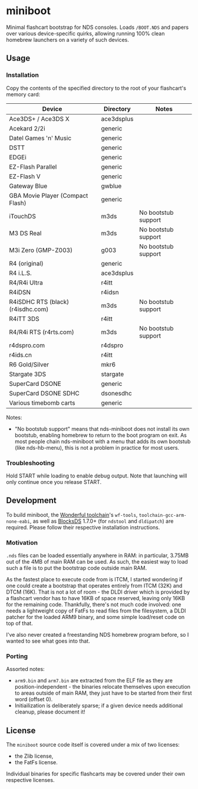 # miniboot

Minimal flashcart bootstrap for NDS consoles. Loads `/BOOT.NDS` and
papers over various device-specific quirks, allowing running 100%
clean homebrew launchers on a variety of such devices.

## Usage

### Installation

Copy the contents of the specified directory to the root of your
flashcart's memory card:

| Device | Directory | Notes |
| ------ | --------- | ----- |
| Ace3DS+ / Ace3DS X | ace3dsplus | |
| Acekard 2/2i | generic | |
| Datel Games 'n' Music | generic | |
| DSTT | generic | |
| EDGEi | generic | |
| EZ-Flash Parallel | generic | |
| EZ-Flash V | generic | |
| Gateway Blue | gwblue | |
| GBA Movie Player (Compact Flash) | generic | |
| iTouchDS | m3ds | No bootstub support |
| M3 DS Real | m3ds | No bootstub support |
| M3i Zero (GMP-Z003) | g003 | No bootstub support |
| R4 (original) | generic | |
| R4 i.L.S. | ace3dsplus | |
| R4/R4i Ultra | r4itt | |
| R4iDSN | r4idsn | |
| R4iSDHC RTS (black) (r4isdhc.com) | m3ds | No bootstub support |
| R4iTT 3DS | r4itt | |
| R4/R4i RTS (r4rts.com) | m3ds | No bootstub support |
| r4dspro.com | r4dspro | |
| r4ids.cn | r4itt | |
| R6 Gold/Silver | mkr6 | |
| Stargate 3DS | stargate | |
| SuperCard DSONE | generic | |
| SuperCard DSONE SDHC | dsonesdhc | |
| Various timebomb carts | generic | |

Notes:

- "No bootstub support" means that nds-miniboot does not install its own bootstub, enabling homebrew to return to the boot program on exit. As most people chain nds-miniboot with a menu that adds its own bootstub (like nds-hb-menu), this is not a problem in practice for most users.

### Troubleshooting

Hold START while loading to enable debug output. Note that launching
will only continue once you release START.

## Development

To build miniboot, the [Wonderful toolchain](https://wonderful.asie.pl/)'s
`wf-tools`, `toolchain-gcc-arm-none-eabi`, as well as [BlocksDS](https://blocksds.skylyrac.net/docs/setup/options/) 1.7.0+ (for
`ndstool` and `dldipatch`) are required. Please follow their respective installation instructions.

### Motivation

`.nds` files can be loaded essentially anywhere in RAM: in particular,
3.75MB out of the 4MB of main RAM can be used. As such, the easiest
way to load such a file is to put the bootstrap code outside main RAM.

As the fastest place to execute code from is ITCM, I started wondering
if one could create a bootstrap that operates entirely from ITCM (32K)
and DTCM (16K). That is not a lot of room - the DLDI driver which is
provided by a flashcart vendor has to have 16KB of space reserved,
leaving only 16KB for the remaining code. Thankfully, there's not much
code involved: one needs a lightweight copy of FatFs to read files from
the filesystem, a DLDI patcher for the loaded ARM9 binary, and some
simple load/reset code on top of that.

I've also never created a freestanding NDS homebrew program before, so
I wanted to see what goes into that.

### Porting

Assorted notes:

* `arm9.bin` and `arm7.bin` are extracted from the ELF file as they are
  position-independent - the binaries relocate themselves upon execution
  to areas outside of main RAM, they just have to be started from their
  first word (offset 0).
* Initiailization is deliberately sparse; if a given device needs
  additional cleanup, please document it!

## License

The `miniboot` source code itself is covered under a mix of two licenses:

* the Zlib license,
* the FatFs license.

Individual binaries for specific flashcarts may be covered under their own
respective licenses.

